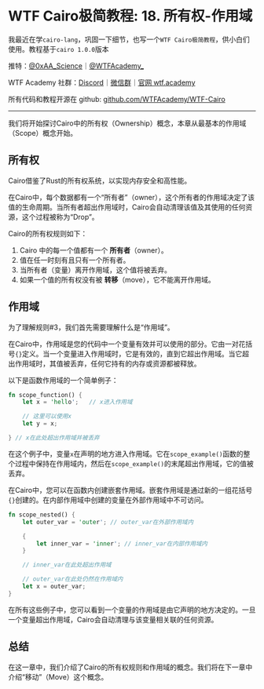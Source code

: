 # WTF Cairo极简教程: 18. 所有权-作用域

我最近在学`cairo-lang`，巩固一下细节，也写一个`WTF Cairo极简教程`，供小白们使用。教程基于`cairo 1.0.0`版本

推特：[@0xAA_Science](https://twitter.com/0xAA_Science)｜[@WTFAcademy_](https://twitter.com/WTFAcademy_)

WTF Academy 社群：[Discord](https://discord.wtf.academy)｜[微信群](https://docs.google.com/forms/d/e/1FAIpQLSe4KGT8Sh6sJ7hedQRuIYirOoZK_85miz3dw7vA1-YjodgJ-A/viewform?usp=sf_link)｜[官网 wtf.academy](https://wtf.academy)

所有代码和教程开源在 github: [github.com/WTFAcademy/WTF-Cairo](https://github.com/WTFAcademy/WTF-Cairo)

---

我们将开始探讨Cairo中的所有权（Ownership）概念，本章从最基本的作用域（Scope）概念开始。

## 所有权

Cairo借鉴了Rust的所有权系统，以实现内存安全和高性能。

在Cairo中，每个数据都有一个“所有者”（owner），这个所有者的作用域决定了该值的生命周期。当所有者超出作用域时，Cairo会自动清理该值及其使用的任何资源，这个过程被称为“Drop”。

Cairo的所有权规则如下：

1. Cairo 中的每一个值都有一个 **所有者**（owner）。
2. 值在任一时刻有且只有一个所有者。
3. 当所有者（变量）离开作用域，这个值将被丢弃。
4. 如果一个值的所有权没有被 **转移**（move），它不能离开作用域。

## 作用域

为了理解规则#3，我们首先需要理解什么是“作用域”。

在Cairo中，作用域是您的代码中一个变量有效并可以使用的部分。它由一对花括号`{}`定义。当一个变量进入作用域时，它是有效的，直到它超出作用域。当它超出作用域时，其值被丢弃，任何它持有的内存或资源都被释放。

以下是函数作用域的一个简单例子：

```rust
fn scope_function() {
    let x = 'hello';   // x进入作用域

    // 这里可以使用x
    let y = x;

} // x在此处超出作用域并被丢弃
```

在这个例子中，变量`x`在声明的地方进入作用域。它在`scope_example()`函数的整个过程中保持在作用域内，然后在`scope_example()`的末尾超出作用域，它的值被丢弃。

在Cairo中，您可以在函数内创建嵌套作用域。嵌套作用域是通过新的一组花括号`{}`创建的。在内部作用域中创建的变量在外部作用域中不可访问。

```rust
fn scope_nested() {
    let outer_var = 'outer'; // outer_var在外部作用域内

    {
        let inner_var = 'inner'; // inner_var在内部作用域内
    }

    // inner_var在此处超出作用域

    // outer_var在此处仍然在作用域内
    let x = outer_var;
}
```

在所有这些例子中，您可以看到一个变量的作用域是由它声明的地方决定的。一旦一个变量超出作用域，Cairo会自动清理与该变量相关联的任何资源。

## 总结

在这一章中，我们介绍了Cairo的所有权规则和作用域的概念。我们将在下一章中介绍“移动”（Move）这个概念。